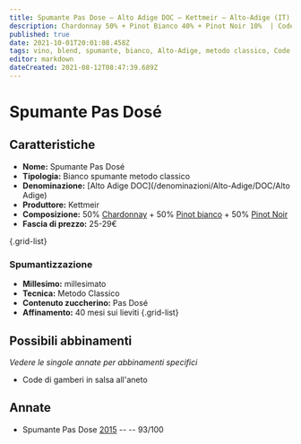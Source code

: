 ```yaml
---
title: Spumante Pas Dose – Alto Adige DOC – Kettmeir – Alto-Adige (IT) – 25-29€ – 5★
description: Chardonnay 50% + Pinot Bianco 40% + Pinot Noir 10%  | Code di gamberi in salsa all'aneto
published: true
date: 2021-10-01T20:01:08.458Z
tags: vino, blend, spumante, bianco, Alto-Adige, metodo classico, Code di gamberi in salsa all'aneto, chardonnay, pinot nero, pas-dose, millesimato, Valutazioni | 5 stelle, italia, pinot noir, pinot bianco, Prezzi | 25-29€
editor: markdown
dateCreated: 2021-08-12T08:47:39.689Z
---
```


# Spumante Pas Dosé

## Caratteristiche
- **Nome:** Spumante Pas Dosé 
- **Tipologia:** Bianco spumante metodo classico
- **Denominazione:** [Alto Adige DOC](/denominazioni/Alto-Adige/DOC/Alto Adige)
- **Produttore:** Kettmeir 
- **Composizione:**  50% [Chardonnay](/vitigni/Francia/bacca-bianca/chardonnay) + 50% [Pinot bianco](/vitigni/Francia/bacca-bianca/pinot-bianco) + 50% [Pinot Noir](/vitigni/Francia/bacca-nera/pinot-noir)
- **Fascia di prezzo:** 25-29€

{.grid-list}

### Spumantizzazione
- **Millesimo:** millesimato
- **Tecnica:** Metodo Classico
- **Contenuto zuccherino:** Pas Dosé
- **Affinamento:** 40 mesi sui lieviti
{.grid-list}

## Possibili abbinamenti
*Vedere le singole annate per abbinamenti specifici*

- Code di gamberi in salsa all'aneto

## Annate

- Spumante Pas Dose [2015](/vini/Italia/Alto-Adige/Kettmeir/Spumante-Pas-Dose/2015) -- <span class="star-5"></span> -- 93/100
